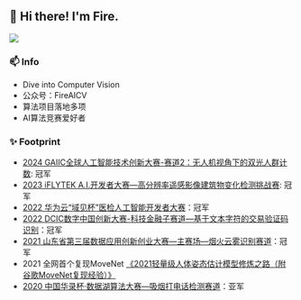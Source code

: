 
## 👋 Hi there! I'm Fire.



[![](https://github-readme-stats.vercel.app/api?username=fire717&show_icons=true&theme=onedark)](https://github.com/anuraghazra/github-readme-stats)

### 📫 Info
* Dive into Computer Vision
* 公众号：FireAICV
* 算法项目落地多项
* AI算法竞赛爱好者

### ✨ Footprint
* [2024 GAIIC全球人工智能技术创新大赛-赛道2：无人机视角下的双光人群计数](https://www.heywhale.com/home/competition/65f7b42e019d8282037f8924): 冠军
* [2023 iFLYTEK A.I.开发者大赛—高分辨率遥感影像建筑物变化检测挑战赛](http://challenge.xfyun.cn/topic/info?type=high-resolution-2023&option=ssgy): 冠军
* [2022 华为云“域见杯”医检人工智能开发者大赛](https://competition.huaweicloud.com/information/1000041723/introduction)：冠军
* [2022 DCIC数字中国创新大赛-科技金融子赛道—基于文本字符的交易验证码识别](https://www.dcic-china.com/competitions/10023/ranking?sch=10037&stage=A)：冠军
* [2021 山东省第三届数据应用创新创业大赛—主赛场—烟火云雾识别赛道](https://data.sd.gov.cn/cmpt/cmptDetail.html?id=61)：冠军
* 2021 全网首个复现MoveNet [《2021轻量级人体姿态估计模型修炼之路（附谷歌MoveNet复现经验）》](https://zhuanlan.zhihu.com/p/413313925)
* [2020 中国华录杯·数据湖算法大赛—吸烟打电话检测赛道](https://github.com/fire717/hualubei2020-callingsmoking)：亚军



<!--
示例
**fire717/fire717** is a ✨ _special_ ✨ repository because its `README.md` (this file) appears on your GitHub profile.


<h3 align="center"> 👋 Hi there! I'm Fire.</h3>

<p align="center">
  <a href="https://fire15.com">Blog</a> •
  <a href="https://www.douban.com/people/fire15/">豆瓣</a>
</p>


Here are some ideas to get you started:

- 🔭 I’m currently working on ...
- 🌱 I’m currently learning ...
- 👯 I’m looking to collaborate on ...
- 🤔 I’m looking for help with ...
- 💬 Ask me about ...
- 📫 How to reach me: ...
- 😄 Pronouns: ...
- ⚡ Fun fact: ...
-->
